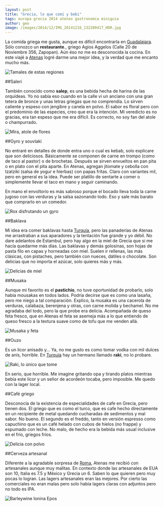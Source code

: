 ```yaml
---
layout: post
title: "Grecia, lo que comí y bebi"
tags: europa grecia 2014 atenas gastronomia miniguia
author: geo
image: /images/2014/12/IMG_20141216_132200417_HDR.jpg
---
```

La comida griega me gusta, aunque es difícil encontrarla en [Guadalajara](/tag/guadalajara). Sólo conozco un **restaurante**., griego Agios Aggelos (Calle 20 de Noviembre 356, Zapopan). Aún éso no me es desconocida la cocina. En este viajé a [Atenas](/tag/atenas) logré darme una mejor idea, y la verdad que me encanto mucho más. 

![Tamales de estas regiones](/images/2014/12/IMG_20141217_114017337.jpg)

##Saleri

También conocido como **salep**, es una bebida hecha de harina de las orquídeas. Yo no sabía eso cuando en la calle vi un anciano con una gran tetera de bronce y unas letras griegas que no comprendía. Lo sirven caliente y espeso con jengibre y canela en polvo. El sabor es floral pero con el predominio de las especies, creo que era la intención. Mi veredicto es no gracias, era tan espeso que me era difícil. Es correcto, no soy fan del atole o champurrado.

![Mira, atole de flores](/images/2014/12/IMG-20141221-WA0010.jpg)

##Gyro y souvlaki

No entraré en detalles de donde entra uno o cual es kebab, solo explicare que son deliciosos. Básicamente se componen de carne en trompo (como de taco al pastor) o de brochetas. Después se sirven envueltos en pan pita o en plato con el pita aparte. En Atenas, agregan jitomate y cebolla con tzatziki (salsa de yogur e hierbas) con papas fritas. Claro con variantes mil, pero en general es la idea. Puede ser platillo de sentarte a comer o simplemente llevar el taco en mano y seguir caminando. 

En mano el envoltorio es más sabroso porque el bocado lleva toda la carne jugoso con las verduras y la salsa sazonando todo. Eso y sale más barato que comprarlo en un comedor.

![Rox disfrutando un gyro](/images/2014/12/IMG_20141216_193633190.jpg)

##Baklava

Mi idea era comer baklavas hasta [Turquía](/tag/turquia), pero las panaderías de Atenas me arrastraban a sus aparadores y la tentación fue grande y yo débil. No dare adelantos de Estambul, pero hay algo en la miel de Grecia que si me hacía quedarme más días. Las baklavas y demás golosinas, son hojas de pasta filo en capas y horneadas con miel. Suelen ir rellenas, las más clásicas, con pistaches, pero también con nueces, dátiles o chocolate. Son delicias que no importa el azúcar, solo quieres más y más.

![Delicias de miel](/images/2014/12/IMG-20141221-WA0009.jpg)

##Musaka

Aunque mi favorito es el **pastichio**, no tuve oportunidad de probarlo, solo habia mousakas en todos lados. Podría decirse que es como una lasaña, pero me niego a tal comparación. Explico, la musaka es una cacerola de verduras, calabaza, berenjena y otras, con carne molida y bechamel. No me agradaba del todo, pero la que probe era delicia. Acompañada de queso feta fresco, que en Atenas el feta se asemeja más a lo que entiendo de queso fresco a la textura suave como de tofu que me venden allá. 

![Musaka y feta](/images/2014/12/IMG_20141216_132200417_HDR.jpg)

##Ouzo

Es un licor anisado y... Ya, no me gusto es como tomar vodka con mil dulces de anís, horrible. En [Turquía](/tag/turquia) hay un hermano llamado **raki**, no lo probare. 

![Raki, lo único que tome](/images/2014/12/IMG_20141217_211405696.jpg)

En serio, que horrible. Me imagine gritando opa y tirando platos mientras bebía este licor y un señor de acordeón tocaba, pero imposible. Me quedo con la lager local. 

##Café griego 

Desconocía de la existencia de especialidades de cafe en Grecia, pero tienen dos. El griego que es como el turco, que es cafe hecho directamente en un recipiente de metal quedando cucharadas de sedimentos y mal sabor. No bueno. El segundo es el freddo, tanto en versión espresso como capuchino que es un café helado con cubos de hielos (no frappe) y espumado con leche. No malo, de hecho era la bebida más usual inclusive en el frío, griegos fríos. 

![Delicia con polvo](/images/2014/12/IMG_20141217_095330711_HDR.jpg)

##Cerveza artesanal 

Diferente a la agradable sorpresa de [Roma](/tag/roma), Atenas me recibió con artesanales aunque muy malitas. En contexto donde las artesanales de EUA son 10, Italia es 7.5 y México y Grecia un 6. Saben lo que quieren pero muy pocas lo logran. Las lagers artesanales eran las mejores. Por cierto las comerciales no eran malas pero solo había lagers claras con adjuntos pero no todo es IPA. 

![Barleywine Ionina Epos](/images/2014/12/IMG_20141216_175535560.jpg)
